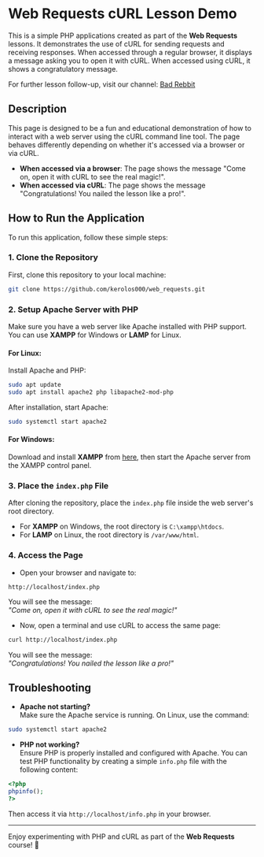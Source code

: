 # Web Requests cURL Lesson Demo

This is a simple PHP applications created as part of the **Web Requests** lessons. It demonstrates the use of cURL for sending requests and receiving responses. When accessed through a regular browser, it displays a message asking you to open it with cURL. When accessed using cURL, it shows a congratulatory message.

For further lesson follow-up, visit our channel: [Bad Rebbit](https://t.me/Bad_Rabbit_Team)

## Description

This page is designed to be a fun and educational demonstration of how to interact with a web server using the cURL command line tool. The page behaves differently depending on whether it's accessed via a browser or via cURL.

- **When accessed via a browser**: The page shows the message "Come on, open it with cURL to see the real magic!".
- **When accessed via cURL**: The page shows the message "Congratulations! You nailed the lesson like a pro!".

## How to Run the Application

To run this application, follow these simple steps:

### 1. Clone the Repository

First, clone this repository to your local machine:

```bash
git clone https://github.com/kerolos000/web_requests.git
```

### 2. Setup Apache Server with PHP

Make sure you have a web server like Apache installed with PHP support. You can use **XAMPP** for Windows or **LAMP** for Linux.

#### For Linux:

Install Apache and PHP:

```bash
sudo apt update
sudo apt install apache2 php libapache2-mod-php
```

After installation, start Apache:

```bash
sudo systemctl start apache2
```

#### For Windows:

Download and install **XAMPP** from [here](https://www.apachefriends.org/index.html), then start the Apache server from the XAMPP control panel.

### 3. Place the `index.php` File

After cloning the repository, place the `index.php` file inside the web server's root directory.

- For **XAMPP** on Windows, the root directory is `C:\xampp\htdocs`.
- For **LAMP** on Linux, the root directory is `/var/www/html`.

### 4. Access the Page

- Open your browser and navigate to:

```text
http://localhost/index.php
```

You will see the message:  
*"Come on, open it with cURL to see the real magic!"*

- Now, open a terminal and use cURL to access the same page:

```bash
curl http://localhost/index.php
```

You will see the message:  
*"Congratulations! You nailed the lesson like a pro!"*

## Troubleshooting

- **Apache not starting?**  
Make sure the Apache service is running. On Linux, use the command:  
```bash
sudo systemctl start apache2
```

- **PHP not working?**  
Ensure PHP is properly installed and configured with Apache. You can test PHP functionality by creating a simple `info.php` file with the following content:

```php
<?php
phpinfo();
?>
```

Then access it via `http://localhost/info.php` in your browser.

---

Enjoy experimenting with PHP and cURL as part of the **Web Requests** course! 🎉
